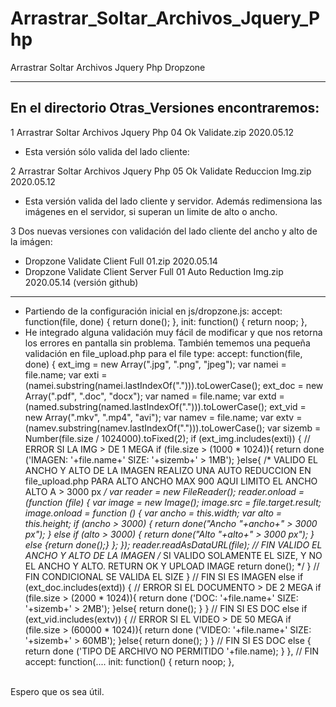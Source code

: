# Arrastrar_Soltar_Archivos_Jquery_Php
Arrastrar Soltar Archivos Jquery Php Dropzone

----

## En el directorio Otras_Versiones encontraremos:

1 Arrastrar Soltar Archivos Jquery Php 04 Ok Validate.zip 2020.05.12
- Esta versión sólo valida del lado cliente:

2 Arrastrar Soltar Archivos Jquery Php 05 Ok Validate Reduccion Img.zip 2020.05.12
- Esta versión valida del lado cliente y servidor. Además redimensiona las imágenes en el servidor, si superan un limite de alto o ancho.

3 Dos nuevas versiones con validación del lado cliente del ancho y alto de la imágen:
- Dropzone Validate Client Full 01.zip 2020.05.14
- Dropzone Validate Client Server Full 01 Auto Reduction Img.zip 2020.05.14 (versión github)

----

* Partiendo de la configuración inicial en js/dropzone.js:
accept: function(file, done) {
            return done();
          },
init: function() {
            return noop;
          },
* He integrado alguna validación muy fácil de modificar y que nos retorna los errores en pantalla sin problema.
También tememos una pequeña validación en file_upload.php para el file type:
     accept: function(file, done) {
      ext_img = new Array(".jpg", ".png", "jpeg");
      var namei = file.name;
      var exti = (namei.substring(namei.lastIndexOf("."))).toLowerCase();
      ext_doc = new Array(".pdf", ".doc", "docx");
      var named = file.name;
      var extd = (named.substring(named.lastIndexOf("."))).toLowerCase();
      ext_vid = new Array(".mkv", ".mp4", "avi");
      var namev = file.name;
      var extv = (namev.substring(namev.lastIndexOf("."))).toLowerCase();
      var sizemb = Number(file.size / 1024000).toFixed(2);
      if (ext_img.includes(exti)) {
          // ERROR SI LA IMG > DE 1 MEGA
          if (file.size > (1000 * 1024)){
                  return done ('IMAGEN: '+file.name+' SIZE: '+sizemb+' > 1MB');
            }else{
              /*  VALIDO EL ANCHO Y ALTO DE LA IMAGEN 
                  REALIZO UNA AUTO REDUCCION EN file_upload.php
                  PARA ALTO ANCHO MAX 900
                  AQUI LIMITO EL ANCHO ALTO A > 3000 px
              */
              var reader = new FileReader();
              reader.onload = (function (file) {
                  var image = new Image();
                  image.src = file.target.result;
                  image.onload = function () {
                      var ancho = this.width;
                      var alto = this.height;
                      if (ancho > 3000) { return done("Ancho "+ancho+" > 3000 px"); } 
                      else if (alto > 3000) { return done("Alto "+alto+" > 3000 px"); }
                      else {return done();}
                  };
              });
              reader.readAsDataURL(file);
              // FIN VALIDO EL ANCHO Y ALTO DE LA IMAGEN
              /* SI VALIDO SOLAMENTE EL SIZE, Y NO EL ANCHO Y ALTO.
                 RETURN OK Y UPLOAD IMAGE
                return done(); 
              */
            } // FIN CONDICIONAL SE VALIDA EL SIZE
            } // FIN SI ES IMAGEN
      else if (ext_doc.includes(extd)) {
          // ERROR SI EL DOCUMENTO > DE 2 MEGA
          if (file.size > (2000 * 1024)){
                  return done ('DOC: '+file.name+' SIZE: '+sizemb+' > 2MB');
                      }else{ return done(); }
            } // FIN SI ES DOC
      else if (ext_vid.includes(extv)) {
          // ERROR SI EL VIDEO > DE 50 MEGA
          if (file.size > (60000 * 1024)){
                  return done ('VIDEO: '+file.name+' SIZE: '+sizemb+' > 60MB');
                      }else{ return done(); }
            } // FIN SI ES DOC
      else {
              return done ('TIPO DE ARCHIVO NO PERMITIDO '+file.name);
            }
    }, // FIN accept: function(....
    init: function() {
      return noop;
    },
<br>
Espero que os sea útil.
